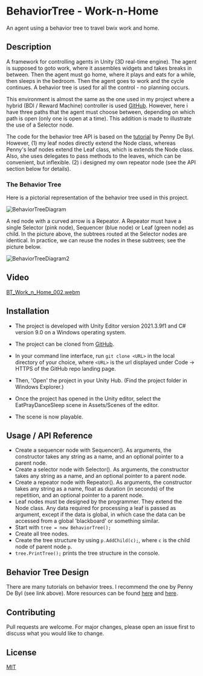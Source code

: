 # BehaviorTree - Work-n-Home
 An agent using a behavior tree to travel bwix work and home.
 
 
## Description

A framework for controlling agents in Unity (3D real-time engine).
The agent is supposed to goto work, where it assembles widgets and takes breaks in between.
Then the agent must go home, where it plays and eats for a while, then sleeps in the bedroom.
Then the agent goes to work and the cycle continues.
A behavior tree is used for all the control - no planning occurs.

This environment is almost the same as the one used in my project where a hybrid (BDI / Reward Machine) controller is used [GitHub](https://github.com/GavinRens/Hybrid-Agent---Work_n_Home).
However, here i have three paths that the agent must choose between, depending on which path is open (only one is open at a time).
This addition is made to illustrate the use of a Selector node.

The code for the behavior tree API is based on the [tutorial](https://learn.unity.com/project/behaviour-trees?courseId=5dd851beedbc2a1bf7b72bed) by Penny De Byl. However,
(1) my leaf nodes directly extend the Node class, whereas Penny's leaf nodes extend the Leaf class, which is extends the Node class. Also, she uses delegates to pass methods to the leaves, which can be convenient, but inflexible.
(2) i designed my own repeator node (see the API section below for details).


### The Behavior Tree

Here is a pictorial representation of the behavior tree used in this project.

![BehaviorTreeDiagram](https://user-images.githubusercontent.com/41202408/193812477-90a43a03-6703-4bde-b6ab-e65a193c8361.png)

A red node with a curved arrow is a Repeator.
A Repeator must have a single Selector (pink node), Sequencer (blue node) or Leaf (green node) as child.
In the picture above, the subtrees routed at the Selector nodes are identical. In practice, we can reuse the nodes in these subtrees; see the picture below.

![BehaviorTreeDiagram2](https://user-images.githubusercontent.com/41202408/193861574-01a8c770-ddfb-4653-acee-3beb1b5436bf.png)


## Video

[BT_Work_n_Home_002.webm](https://user-images.githubusercontent.com/41202408/193794383-e68cece9-b7f5-4eaa-b94a-d9861b8ade9f.webm)


## Installation

- The project is developed with Unity Editor version 2021.3.9f1 and C# version 9.0 on a Windows operating system.

- The project can be cloned from [GitHub](https://github.com/GavinRens/BehaviorTree-Agent---Work_n_Home).

- In your command line interface, run `git clone <URL>` in the local directory of your choice, where `<URL>` is the url displayed under Code -> HTTPS of the GitHub repo landing page.

- Then, 'Open' the project in your Unity Hub. (Find the project folder in Windows Explorer.)

- Once the project has opened in the Unity editor, select the EatPrayDanceSleep scene in Assets/Scenes of the editor.

- The scene is now playable.


## Usage / API Reference
 
- Create a sequencer node with Sequencer(). As arguments, the constructor takes any string as a name, and an optional pointer to a parent node.
- Create a selector node with Selector(). As arguments, the constructor takes any string as a name, and an optional pointer to a parent node.
- Create a repeator node with Repeator(). As arguments, the constructor takes any string as a name, float as duration (in seconds) of the repetition, and an optional pointer to a parent node.
- Leaf nodes must be designed by the programmer. They extend the Node class. Any data required for processing a leaf is passed as argument, except if the data is global, in which case the data can be accessed from a global 'blackboard' or something similar.
- Start with `tree = new BehaviorTree();`
- Create all tree nodes.
- Create the tree structure by using `p.AddChild(c);`, where `c` is the child node of parent node `p`.
- `tree.PrintTree();` prints the tree structure in the console.

 
## Behavior Tree Design

There are many tutorials on behavior trees.
I recommend the one by Penny De Byl (see link above). 
More resources can be found [here](https://towardsdatascience.com/designing-ai-agents-behaviors-with-behavior-trees-b28aa1c3cf8a) and [here](https://www.youtube.com/watch?v=aR6wt5BlE-E).


## Contributing
Pull requests are welcome. For major changes, please open an issue first to discuss what you would like to change.

## License
[MIT](https://choosealicense.com/licenses/mit/)


